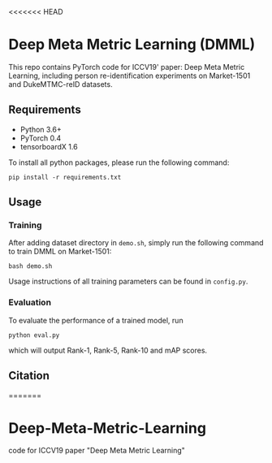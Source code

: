 <<<<<<< HEAD
# Deep Meta Metric Learning (DMML)
This repo contains PyTorch code for ICCV19' paper: Deep Meta Metric Learning, including person re-identification experiments on Market-1501 and DukeMTMC-reID datasets.

## Requirements
- Python 3.6+
- PyTorch 0.4
- tensorboardX 1.6

To install all python packages, please run the following command:
```
pip install -r requirements.txt
```

## Usage
### Training
After adding dataset directory in `demo.sh`, simply run the following command to train DMML on Market-1501:
```
bash demo.sh
```
Usage instructions of all training parameters can be found in `config.py`.
### Evaluation
To evaluate the performance of a trained model, run
```
python eval.py
```
which will output Rank-1, Rank-5, Rank-10 and mAP scores.

## Citation
=======
# Deep-Meta-Metric-Learning
code for ICCV19 paper "Deep Meta Metric Learning"
